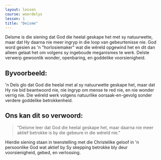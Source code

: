 ```yaml
---
layout: lesson
course: woordelys
lesson: 1
title: "Deïsme"
---
```


Deïsme is die siening dat God die heelal geskape het met sy natuurwette, maar dat Hy daarna nie meer ingryp in die loop van gebeurtenisse nie. God word gesien as 'n "horlosiemaker" wat die wêreld opgewind het en dit dan alleen gelaat het om volgens sy ingeboude meganismes te werk. Deïste verwerp gewoonlik wonder, openbaring, en goddelike voorsienigheid.

## Byvoorbeeld:

'n Deïs glo dat God die heelal met al sy natuurwette geskape het, maar dat Hy nie bid beantwoord nie, nie ingryp om mense te red nie, en nie wonder verrig nie. Die wêreld werk volgens natuurlike oorsaak-en-gevolg sonder verdere goddelike betrokkenheid.

## Ons kan dit so verwoord:

> "Deïsme leer dat God die heelal geskape het, maar daarna nie meer aktief betrokke is by die gebeure in die wêreld nie."

Hierdie siening staan in teenstelling met die Christelike geloof in 'n persoonlike God wat aktief by Sy skepping betrokke bly deur voorsienigheid, gebed, en verlossing.
